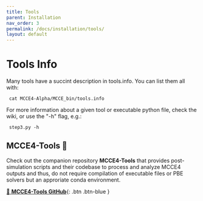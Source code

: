 ```yaml
---
title: Tools
parent: Installation
nav_order: 3
permalink: /docs/installation/tools/
layout: default
---
```


# Tools Info
Many tools have a succint description in tools.info. You can list them all with:
```
 cat MCCE4-Alpha/MCCE_bin/tools.info
```

For more information about a given tool or executable python file, check the wiki, or use the "-h" flag, e.g.:
```
 step3.py -h
```

## MCCE4-Tools 🔧

Check out the companion repository __MCCE4-Tools__ that provides post-simulation scripts and their codebase to process and analyze MCCE4 outputs and thus, do not require compilation of executable files or PBE solvers but an approriate conda environment.

[🧰 __MCCE4-Tools GitHub__](https://github.com/GunnerLab/MCCE4-Tools){: .btn .btn-blue }

